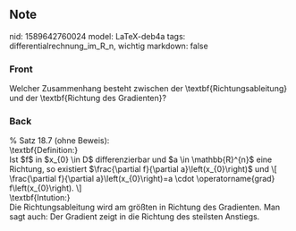 ## Note
nid: 1589642760024
model: LaTeX-deb4a
tags: differentialrechnung_im_R_n, wichtig
markdown: false

### Front
Welcher Zusammenhang besteht zwischen der \textbf{Richtungsableitung} und der \textbf{Richtung des Gradienten}?

### Back
<div><span>% Satz 18.7 (ohne Beweis): </span>
</div><div>
</div><div>\textbf{Definition:}</div><div>
</div><div>Ist $f$ in $x_{0} \in D$ differenzierbar und $a \in \mathbb{R}^{n}$ eine Richtung, so existiert $\frac{\partial f}{\partial a}\left(x_{0}\right)$ und
\[
\frac{\partial f}{\partial a}\left(x_{0}\right)=a \cdot \operatorname{grad} f\left(x_{0}\right).
\]</div><div>
</div><div>\textbf{Intution:}</div><div>
</div><div>Die Richtungsableitung wird am größten in Richtung des Gradienten. Man sagt auch:
Der Gradient zeigt in die Richtung des steilsten Anstiegs.
</div>
